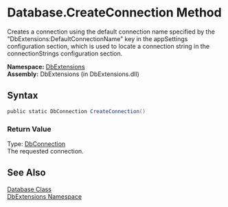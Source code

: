 Database.CreateConnection Method
================================
Creates a connection using the default connection name specified by the "DbExtensions:DefaultConnectionName" key in the appSettings configuration section, which is used to locate a connection string in the connectionStrings configuration section.

**Namespace:** [DbExtensions][1]  
**Assembly:** DbExtensions (in DbExtensions.dll)

Syntax
------

```csharp
public static DbConnection CreateConnection()
```

### Return Value
Type: [DbConnection][2]  
The requested connection.

See Also
--------
[Database Class][3]  
[DbExtensions Namespace][1]  

[1]: ../README.md
[2]: http://msdn.microsoft.com/en-us/library/c790zwhc
[3]: README.md